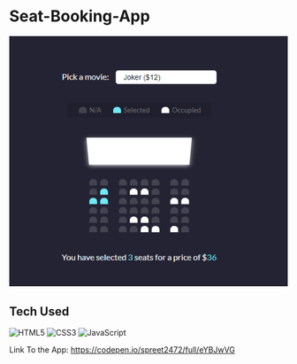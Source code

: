 # Seat-Booking-App

![](seat-booking-app.png)

## Tech Used

![HTML5](https://img.shields.io/badge/-HTML5-E34F26?style=plastic&logo=html5&logoColor=white) ![CSS3](https://img.shields.io/badge/-CSS3-1572B6?style=plastic&logo=css3) ![JavaScript](https://img.shields.io/badge/-JavaScript-black?style=plastic&logo=javascript)

Link To the App: https://codepen.io/spreet2472/full/eYBJwVG
